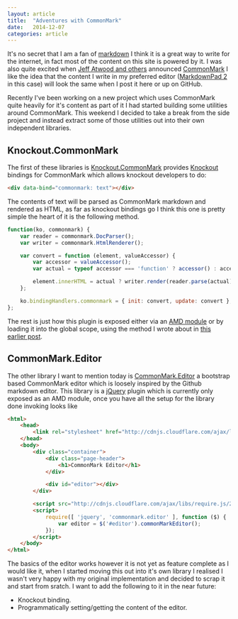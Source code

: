 ```yaml
---
layout: article
title:  "Adventures with CommonMark"
date:   2014-12-07
categories: article
---
```


It's no secret that I am a fan of [markdown](http://en.wikipedia.org/wiki/Markdown) I think it is a great way to write for the internet, in fact most of the content on this site is powered by it. I was also quite excited when [Jeff Atwood and others](http://blog.codinghorror.com/standard-flavored-markdown/) announced [CommonMark](http://commonmark.org/) I like the idea that the content I write in my preferred editor ([MarkdownPad 2](http://markdownpad.com/) in this case) will look the same when I post it here or up on GitHub.

Recently I've been working on a new project which uses CommonMark quite heavily for it's content as part of it I had started building some utilities around CommonMark. This weekend I decided to take a break from the side project and instead extract some of those utilities out into their own independent libraries.

## Knockout.CommonMark

The first of these libraries is [Knockout.CommonMark](https://github.com/mlowen/Knockout.CommonMark) provides [Knockout](http://knockoutjs.com/) bindings for CommonMark which allows knockout developers to do:

```html
<div data-bind="commonmark: text"></div>
```

The contents of text will be parsed as CommonMark markdown and rendered as HTML, as far as knockout bindings go I think this one is pretty simple the heart of it is the following method.

```js
function(ko, commonmark) {
	var reader = commonmark.DocParser();
	var writer = commonmark.HtmlRenderer();

	var convert = function (element, valueAccessor) {
		var accessor = valueAccessor();
		var actual = typeof accessor === 'function' ? accessor() : accessor;

		element.innerHTML = actual ? writer.render(reader.parse(actual)) : '';
	};

	ko.bindingHandlers.commonmark = { init: convert, update: convert };
};
```

The rest is just how this plugin is exposed either via an [AMD module](http://en.wikipedia.org/wiki/Asynchronous_module_definition) or by loading it into the global scope, using the method I wrote about in [this earlier post](http://mike.lowen.co.nz/article/2014/05/30/writing-amd-compliant-jquery-plugins).

## CommonMark.Editor

The other library I want to mention today is [CommonMark.Editor](https://github.com/mlowen/CommonMark.Editor) a bootstrap based CommonMark editor which is loosely inspired by the Github markdown editor. This library is a [jQuery](http://jquery.com/) plugin which is currently only exposed as an AMD module, once you have all the setup for the library done invoking looks like

```html
<html>
	<head>
		<link rel="stylesheet" href="http://cdnjs.cloudflare.com/ajax/libs/twitter-bootstrap/3.3.1/css/bootstrap.min.css" />
	</head>
	<body>
		<div class="container">
			<div class="page-header">
				<h1>CommonMark Editor</h1>
			</div>

			<div id="editor"></div>
		</div>

		<script src="http://cdnjs.cloudflare.com/ajax/libs/require.js/2.1.15/require.min.js"></script>
		<script>
			require([ 'jquery', 'commonmark.editor' ], function ($) {
				var editor = $('#editor').commonMarkEditor();
			});
		</script>
	</body>
</html>
```

The basics of the editor works however it is not yet as feature complete as I would like it, when I started moving this out into it's own library I realised I wasn't very happy with my original implementation and decided to scrap it and start from sratch. I want to add the following to it in the near future:

* Knockout binding.
* Programmatically setting/getting the content of the editor.
